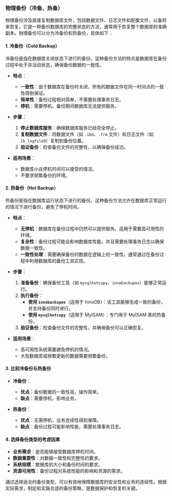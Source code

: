 ### 物理备份（冷备、热备）

物理备份涉及直接复制数据库文件，包括数据文件、日志文件和配置文件，以备将来恢复。它是一种备份数据库的完整状态的方法，通常用于恢复整个数据库的准确副本。物理备份可以分为冷备份和热备份，具体如下：

#### 1. **冷备份（Cold Backup）**

冷备份是指在数据库关闭状态下进行的备份。这种备份方法的特点是数据库在备份过程中处于非活动状态，确保备份数据的一致性。

- **特点**：
  - **一致性**：由于数据库在备份时关闭，所有的数据文件在同一时间点的一致性得到保证。
  - **简单性**：备份过程相对简单，不需要处理事务日志。
  - **停机**：需要停机，备份期间数据库无法提供服务。

- **步骤**：
  1. **停止数据库服务**：确保数据库服务已经完全停止。
  2. **复制数据文件**：将数据文件（如 `.ibd`、`.frm` 文件）和日志文件（如 `ib_logfile0`）复制到备份位置。
  3. **验证备份**：检查备份文件的完整性，以确保备份成功。

- **适用场景**：
  - 数据库小且停机时间可以接受的情况。
  - 不要求频繁备份的环境。

#### 2. **热备份（Hot Backup）**

热备份是指在数据库运行状态下进行的备份。这种备份方法允许在数据库正常运行的情况下进行备份，避免了停机时间。

- **特点**：
  - **无停机**：数据库在备份过程中仍然可以提供服务，适用于需要高可用性的环境。
  - **复杂性**：备份过程可能会影响数据库性能，并且需要处理事务日志以确保数据一致性。
  - **一致性处理**：需要确保备份的数据在逻辑上的一致性，通常通过在备份过程中利用数据库的备份工具实现。

- **步骤**：
  1. **准备备份**：确保备份工具（如 `mysqlhotcopy`、`innobackupex`）能够正常运行。
  2. **执行备份**：
     - **使用 `innobackupex`**（适用于 InnoDB）：该工具能够生成一致的备份，并支持备份同时进行。
     - **使用 `mysqlhotcopy`**（适用于 MyISAM）：专门用于 MyISAM 表的热备份。
  3. **验证备份**：检查备份文件的完整性，并确保备份可以正确恢复。

- **适用场景**：
  - 高可用性系统需要避免停机的情况。
  - 大型数据库或频繁更新的数据需要频繁备份。

#### 3. **比较冷备份与热备份**

- **冷备份**：
  - **优点**：备份数据的一致性高，操作简单。
  - **缺点**：需要停机，影响业务。

- **热备份**：
  - **优点**：无需停机，业务连续性得到保障。
  - **缺点**：备份过程可能影响性能，需要处理事务日志。

#### 4. **选择备份类型的考虑因素**

- **业务需求**：是否能够接受数据库停机时间。
- **数据重要性**：对数据一致性和完整性的要求。
- **系统规模**：数据库的大小和备份时间的要求。
- **资源可用性**：备份过程对系统性能的影响和资源的需求。

通过选择适合的备份类型，可以有效地保障数据库的安全性和业务的连续性。根据实际需求，制定和实施合适的备份策略，是数据保护和恢复的关键。